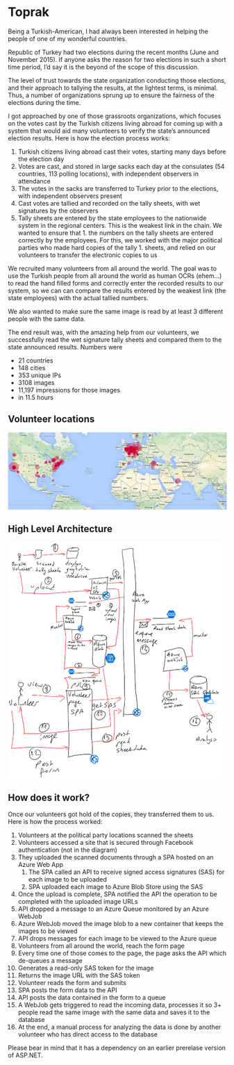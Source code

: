 # Toprak
Being a Turkish-American, I had always been interested in helping the people of one of my wonderful countries.

Republic of Turkey had two elections during the recent months (June and November 2015). If anyone asks the reason for two elections in such a short time period, I’d say it is the beyond of the scope of this discussion.

The level of trust towards the state organization conducting those elections, and their approach to tallying the results, at the lightest terms, is minimal. Thus, a number of organizations sprung up to ensure the fairness of the elections during the time.

I got approached by one of those grassroots organizations, which focuses on the votes cast by the Turkish citizens living abroad for coming up with a system that would aid many volunteers to verify the state’s announced election results. Here is how the election process works:

1. Turkish citizens living abroad cast their votes, starting many days before the election day
1. Votes are cast, and stored in large sacks each day at the consulates (54 countries, 113 polling locations), with independent observers in attendance
1. The votes in the sacks are transferred to Turkey prior to the elections, with independent observers present
1. Cast votes are tallied and recorded on the tally sheets, with wet signatures by the observers
1. Tally sheets are entered by the state employees to the nationwide system in the regional centers. This is the weakest link in the chain. We wanted to ensure that 1. the numbers on the tally sheets are entered correctly by the employees. For this, we worked with the major political parties who made hard copies of the tally 1. sheets, and relied on our volunteers to transfer the electronic copies to us

We recruited many volunteers from all around the world. The goal was to use the Turkish people from all around the world as human OCRs (ehem…) to read the hand 
filled forms and correctly enter the recorded results to our system, so we can can compare the results entered by the weakest link (the state employees) with the 
actual tallied numbers.

We also wanted to make sure the same image is read by at least 3 different people with the same data.

The end result was, with the amazing help from our volunteers, we successfully read the wet signature tally sheets and compared them to the state announced results. Numbers were

* 21 countries
* 148 cities
* 353 unique IPs
* 3108 images
* 11,197 impressions for those images
* in 11.5 hours

## Volunteer locations
![volunteer locations](./DocImages/Volunteer-locations.jpg)

## High Level Architecture
![High level architecture](./DocImages/Toprak-small.png)

## How does it work?
Once our volunteers got hold of the copies, they transferred them to us. Here is how the process worked:

1. Volunteers at the political party locations scanned the sheets
1. Volunteers accessed a site that is secured through Facebook authentication (not in the diagram)
1. They uploaded the scanned documents through a SPA hosted on an Azure Web App
    1. The SPA called an API to receive signed access signatures (SAS) for each image to be uploaded
    1. SPA uploaded each image to Azure Blob Store using the SAS
1. Once the upload is complete, SPA notified the API the operation to be completed with the uploaded image URLs
1. API dropped a message to an Azure Queue monitored by an Azure WebJob
1. Azure WebJob moved the image blob to a new container that keeps the images to be viewed
1. API drops messages for each image to be viewed to the Azure queue
1. Volunteers from all around the world, reach the form page
1. Every time one of those comes to the page, the page asks the API which  de-queues a message
1. Generates a read-only SAS token for the image
1. Returns the image URL with the SAS token
1. Volunteer reads the form and submits
1. SPA posts the form data to the API
1. API posts the data contained in the form to a queue
1. A WebJob gets triggered to read the incoming data, processes it so 3+ people read the same image with the same data and saves it to the database
1. At the end, a manual process for analyzing the data is done by another volunteer who has direct access to the database

Please bear in mind that it has a dependency on an earlier prerelase version of ASP.NET.

